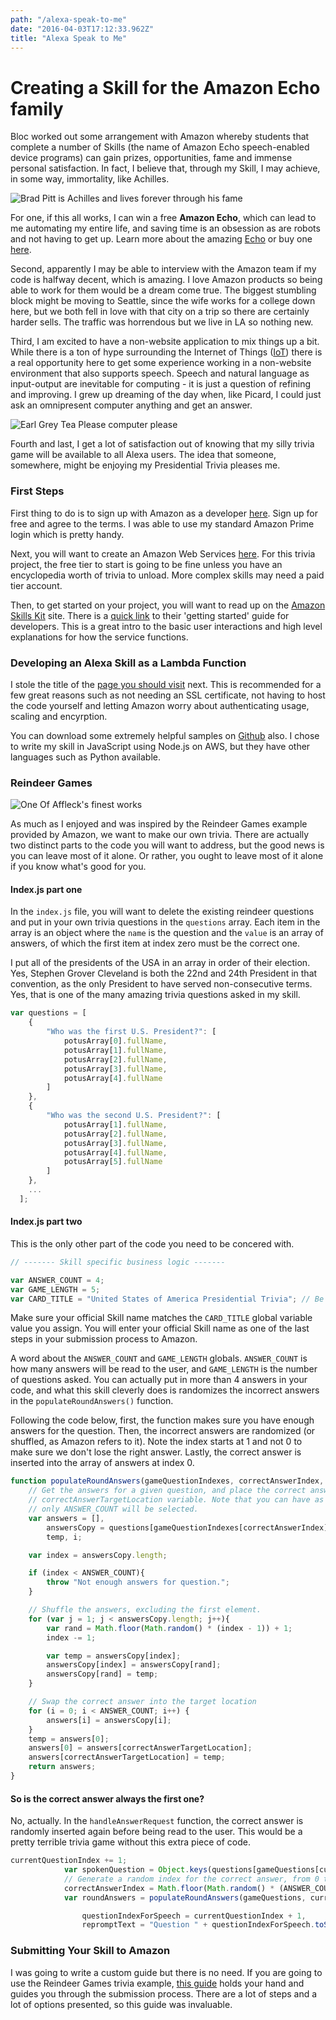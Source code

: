 ```yaml
---
path: "/alexa-speak-to-me"
date: "2016-04-03T17:12:33.962Z"
title: "Alexa Speak to Me"
---
```


# Creating a Skill for the Amazon Echo family

Bloc worked out some arrangement with Amazon whereby students that complete a number of Skills (the name of Amazon Echo speech-enabled device programs) can gain prizes, opportunities, fame and immense personal satisfaction. In fact, I believe that, through my Skill, I may achieve, in some way, immortality, like Achilles.

![Brad Pitt is Achilles and lives forever through his fame](https://aniladhami.files.wordpress.com/2014/12/brad-pitt-achilles-troy.jpg)

For one, if this all works, I can win a free **Amazon Echo**, which can lead to me automating my entire life, and saving time is an obsession as are robots and not having to get up.  Learn more about the amazing [Echo](http://lifehacker.com/the-seven-best-things-you-can-do-with-an-amazon-echo-1766989219) or buy one [here](http://www.amazon.com/Amazon-SK705DI-Echo/dp/B00X4WHP5E).

Second, apparently I may be able to interview with the Amazon team if my code is halfway decent, which is amazing. I love Amazon products so being able to work for them would be a dream come true. The biggest stumbling block might be moving to Seattle, since the wife works for a college down here, but we both fell in love with that city on a trip so there are certainly harder sells. The traffic was horrendous but we live in LA so nothing new.

Third, I am excited to have a non-website application to mix things up a bit. While there is a ton of hype surrounding the Internet of Things ([IoT](http://www.wired.com/insights/2014/11/the-internet-of-things-bigger/)) there is a real opportunity here to get some experience working in a non-website environment that also supports speech. Speech and natural language as input-output are inevitable for computing - it is just a question of refining and improving. I grew up dreaming of the day when, like Picard, I could just ask an omnipresent computer anything and get an answer.

![Earl Grey Tea Please computer please](http://www.wired.com/wp-content/uploads/blogs/opinion/wp-content/uploads/2013/03/picard.jpg)

Fourth and last, I get a lot of satisfaction out of knowing that my silly trivia game will be available to all Alexa users. The idea that someone, somewhere, might be enjoying my Presidential Trivia pleases me.

### First Steps
First thing to do is to sign up with Amazon as a developer [here](https://developer.amazon.com/). Sign up for free and agree to the terms. I was able to use my standard Amazon Prime login which is pretty handy.

Next, you will want to create an Amazon Web Services [here](https://goo.gl/uqp3Jp). For this trivia project, the free tier to start is going to be fine unless you have an encyclopedia worth of trivia to unload. More complex skills may need a paid tier account.

Then, to get started on your project, you will want to read up on the [Amazon Skills Kit](https://developer.amazon.com/appsandservices/solutions/alexa/alexa-skills-kit/) site. There is a [quick link](https://developer.amazon.com/edw/home.html#/skills) to their 'getting started' guide for developers. This is a great intro to the basic user interactions and high level explanations for how the service functions.

### Developing an Alexa Skill as a Lambda Function
I stole the title of the [page you should visit](https://developer.amazon.com/appsandservices/solutions/alexa/alexa-skills-kit/docs/developing-an-alexa-skill-as-a-lambda-function) next. This is recommended for a few great reasons such as not needing an SSL certificate, not having to host the code yourself and letting Amazon worry about authenticating usage, scaling and encyrption.

You can download some extremely helpful samples on [Github](https://github.com/amzn/alexa-skills-kit-js) also. I chose to write my skill in JavaScript using Node.js on AWS, but they have other languages such as Python available.

### Reindeer Games
![One Of Affleck's finest works](https://upload.wikimedia.org/wikipedia/en/thumb/5/5b/Reindeer_games.jpg/215px-Reindeer_games.jpg)

As much as I enjoyed and was inspired by the Reindeer Games example provided by Amazon, we want to make our own trivia. There are actually two distinct parts to the code you will want to address, but the good news is you can leave most of it alone. Or rather, you ought to leave most of it alone if you know what's good for you.

#### Index.js part one
In the `index.js` file, you will want to delete the existing reindeer questions and put in your own trivia questions in the `questions` array. Each item in the array is an object where the `name` is the question and the `value` is an array of answers, of which the first item at index zero must be the correct one.

I put all of the presidents of the USA in an array in order of their election. Yes, Stephen Grover Cleveland is both the 22nd and 24th President in that convention, as the only President to have served non-consecutive terms. Yes, that is one of the many amazing trivia questions asked in my skill.

```javascript
var questions = [
    {
        "Who was the first U.S. President?": [
            potusArray[0].fullName,
            potusArray[1].fullName,
            potusArray[2].fullName,
            potusArray[3].fullName,
            potusArray[4].fullName
        ]
    },
    {
        "Who was the second U.S. President?": [
            potusArray[1].fullName,
            potusArray[2].fullName,
            potusArray[3].fullName,
            potusArray[4].fullName,
            potusArray[5].fullName
        ]
    },
    ...
  ];
```

#### Index.js part two
This is the only other part of the code you need to be concered with.

```JavaScript
// ------- Skill specific business logic -------

var ANSWER_COUNT = 4;
var GAME_LENGTH = 5;
var CARD_TITLE = "United States of America Presidential Trivia"; // Be sure to change this for your skill.
```

Make sure your official Skill name matches the `CARD_TITLE` global variable value you assign. You will enter your official Skill name as one of the last steps in your submission process to Amazon.

A word about the `ANSWER_COUNT` and `GAME_LENGTH` globals. `ANSWER_COUNT` is how many answers will be read to the user, and `GAME_LENGTH` is the number of questions asked. You can actually put in more than 4 answers in your code, and what this skill cleverly does is randomizes the incorrect answers in the `populateRoundAnswers()` function.

Following the code below, first, the function makes sure you have enough answers for the question. Then, the incorrect answers are randomized (or shuffled, as Amazon refers to it). Note the index starts at 1 and not 0 to make sure we don't lose the right answer. Lastly, the correct answer is inserted into the array of answers at index 0.

```JavaScript
function populateRoundAnswers(gameQuestionIndexes, correctAnswerIndex, correctAnswerTargetLocation) {
    // Get the answers for a given question, and place the correct answer at the spot marked by the
    // correctAnswerTargetLocation variable. Note that you can have as many answers as you want but
    // only ANSWER_COUNT will be selected.
    var answers = [],
        answersCopy = questions[gameQuestionIndexes[correctAnswerIndex]][Object.keys(questions[gameQuestionIndexes[correctAnswerIndex]])[0]],
        temp, i;

    var index = answersCopy.length;

    if (index < ANSWER_COUNT){
        throw "Not enough answers for question.";
    }

    // Shuffle the answers, excluding the first element.
    for (var j = 1; j < answersCopy.length; j++){
        var rand = Math.floor(Math.random() * (index - 1)) + 1;
        index -= 1;

        var temp = answersCopy[index];
        answersCopy[index] = answersCopy[rand];
        answersCopy[rand] = temp;
    }

    // Swap the correct answer into the target location
    for (i = 0; i < ANSWER_COUNT; i++) {
        answers[i] = answersCopy[i];
    }
    temp = answers[0];
    answers[0] = answers[correctAnswerTargetLocation];
    answers[correctAnswerTargetLocation] = temp;
    return answers;
}
```

#### So is the correct answer always the first one?
No, actually. In the `handleAnswerRequest` function, the correct answer is randomly inserted again before being read to the user. This would be a pretty terrible trivia game without this extra piece of code.

```JavaScript
currentQuestionIndex += 1;
            var spokenQuestion = Object.keys(questions[gameQuestions[currentQuestionIndex]])[0];
            // Generate a random index for the correct answer, from 0 to 3
            correctAnswerIndex = Math.floor(Math.random() * (ANSWER_COUNT));
            var roundAnswers = populateRoundAnswers(gameQuestions, currentQuestionIndex, correctAnswerIndex),

                questionIndexForSpeech = currentQuestionIndex + 1,
                repromptText = "Question " + questionIndexForSpeech.toString() + ". " + spokenQuestion + " ";
```

### Submitting Your Skill to Amazon
I was going to write a custom guide but there is no need. If you are going to use the Reindeer Games trivia example, [this guide](https://developer.amazon.com/appsandservices/community/post/TxDJWS16KUPVKO/New-Alexa-Skills-Kit-Template-Build-a-Trivia-Skill-in-under-an-Hour) holds your hand and guides you through the submission process. There are a lot of steps and a lot of options presented, so this guide was invaluable.
